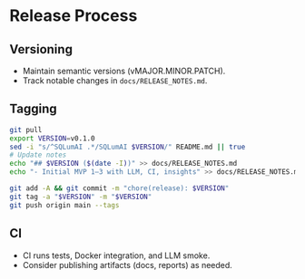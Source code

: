 # Release Process

## Versioning
- Maintain semantic versions (vMAJOR.MINOR.PATCH).
- Track notable changes in `docs/RELEASE_NOTES.md`.

## Tagging
```bash
git pull
export VERSION=v0.1.0
sed -i "s/^SQLumAI .*/SQLumAI $VERSION/" README.md || true
# Update notes
echo "## $VERSION ($(date -I))" >> docs/RELEASE_NOTES.md
echo "- Initial MVP 1–3 with LLM, CI, insights" >> docs/RELEASE_NOTES.md

git add -A && git commit -m "chore(release): $VERSION"
git tag -a "$VERSION" -m "$VERSION"
git push origin main --tags
```

## CI
- CI runs tests, Docker integration, and LLM smoke.
- Consider publishing artifacts (docs, reports) as needed.
